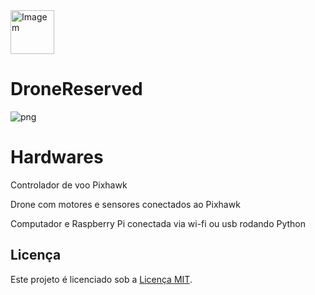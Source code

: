 <img src="https://github.com/user-attachments/assets/3827b09c-b50e-416d-8ae0-fb8c5db0bc8f" alt="Imagem" width="70" />

# DroneReserved

![png](https://github.com/user-attachments/assets/70e3dfe9-f6fc-4a73-b10b-81bdff21cb40)

# Hardwares

Controlador de voo Pixhawk

Drone com motores e sensores conectados ao Pixhawk

Computador e Raspberry Pi conectada via wi-fi ou usb rodando Python

## Licença

Este projeto é licenciado sob a [Licença MIT](LICENSE).

